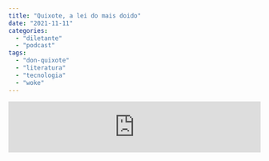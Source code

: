 ```yaml
---
title: "Quixote, a lei do mais doido"
date: "2021-11-11"
categories: 
  - "diletante"
  - "podcast"
tags: 
  - "don-quixote"
  - "literatura"
  - "tecnologia"
  - "woke"
---
```


<iframe src="https://anchor.fm/diletante/embed/episodes/Quixote--a-lei-do-mais-doido-e1a4l6n" height="102px" width="100%" frameborder="0" scrolling="no"></iframe>
